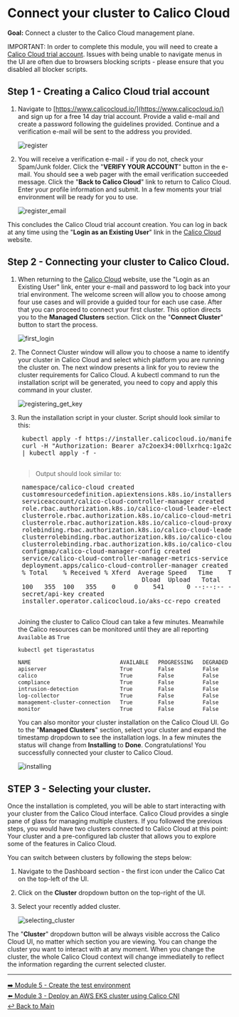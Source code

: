 # Connect your cluster to Calico Cloud

**Goal:** Connect a cluster to the Calico Cloud management plane.

IMPORTANT: In order to complete this module, you will need to create a [Calico Cloud trial account](https://www.calicocloud.io/). Issues with being unable to navigate menus in the UI are often due to browsers blocking scripts - please ensure that you disabled all blocker scripts.

## Step 1 - Creating a Calico Cloud trial account

1. Navigate to [https://www.calicocloud.io/](https://www.calicocloud.io/) and sign up for a free 14 day trial account. Provide a valid e-mail and create a password following the guidelines provided. Continue and a verification e-mail will be sent to the address you provided. 

    ![register](https://user-images.githubusercontent.com/104035488/188006082-e13d07eb-fb4a-4a9a-8189-432a8659f100.gif)

2. You will receive a verification e-mail - if you do not, check your Spam/Junk folder. Click the "**VERIFY YOUR ACCOUNT**" button in the e-mail. You should see a web pager with the email verification succeeded message. Click the "**Back to Calico Cloud**" link to return to Calico Cloud. Enter your profile information and submit. In a few moments your trial environment will be ready for you to use.

    ![register_email](https://user-images.githubusercontent.com/104035488/188006198-834195b2-a5c0-416d-9b70-df11be95a699.gif)

This concludes the Calico Cloud trial account creation. You can log in back at any time using the "**Login as an Existing User**" link in the [Calico Cloud](https://www.calicocloud.io/) website.

## Step 2 - Connecting your cluster to Calico Cloud.

1. When returning to the [Calico Cloud](https://www.calicocloud.io/) website, use the "Login as an Existing User" link, enter your e-mail and password to log back into your trial environment. The welcome screen will allow you to choose among four use cases and will provide a guided tour for each use case. After that you can proceed to connect your first cluster. This option directs you to the **Managed Clusters** section. Click on the "**Connect Cluster**" button to start the process.

    ![first_login](https://user-images.githubusercontent.com/104035488/188036056-1fd0221b-8402-4841-99c3-dc891810b678.gif)

2. The Connect Cluster window will allow you to choose a name to identify your cluster in Calico Cloud and select which platform you are running the cluster on. The next window presents a link for you to review the cluster requirements for Calico Cloud. A kubectl command to run the installation script will be generated, you need to copy and apply this command in your cluster.

    ![registering_get_key](https://user-images.githubusercontent.com/104035488/188036064-f85cac4f-66c0-4c09-bdd3-67922640679d.gif)

3. Run the installation script in your cluster. Script should look similar to this:
    
    <pre>
    kubectl apply -f https://installer.calicocloud.io/manifests/cc-operator/latest/deploy.yaml && \
    curl -H "Authorization: Bearer a7c2oex34:00llxrhcq:1ga2cz69d7ug81yjgakpyclv6o3eu8o97kp7t2483lmwajslu47xed94e4ic8ywn" "https://www.calicocloud.io/api/managed-cluster/deploy.yaml" \
    | kubectl apply -f -
    </pre>

    > Output should look similar to:
    <pre>
    namespace/calico-cloud created
    customresourcedefinition.apiextensions.k8s.io/installers.operator.calicocloud.io created
    serviceaccount/calico-cloud-controller-manager created
    role.rbac.authorization.k8s.io/calico-cloud-leader-election-role created
    clusterrole.rbac.authorization.k8s.io/calico-cloud-metrics-reader created
    clusterrole.rbac.authorization.k8s.io/calico-cloud-proxy-role created
    rolebinding.rbac.authorization.k8s.io/calico-cloud-leader-election-rolebinding created
    clusterrolebinding.rbac.authorization.k8s.io/calico-cloud-installer-rbac created
    clusterrolebinding.rbac.authorization.k8s.io/calico-cloud-proxy-rolebinding created
    configmap/calico-cloud-manager-config created
    service/calico-cloud-controller-manager-metrics-service created
    deployment.apps/calico-cloud-controller-manager created
    % Total    % Received % Xferd  Average Speed   Time    Time     Time  Current
                                    Dload  Upload   Total   Spent    Left  Speed
    100   355  100   355    0     0    541      0 --:--:-- --:--:-- --:--:--   541
    secret/api-key created
    installer.operator.calicocloud.io/aks-cc-repo created
    </pre>
    
    Joining the cluster to Calico Cloud can take a few minutes. Meanwhile the Calico resources can be monitored until they are all reporting `Available` as `True`

    ```bash
    kubectl get tigerastatus                                                                                                                    

    NAME                            AVAILABLE   PROGRESSING   DEGRADED   SINCE
    apiserver                       True        False         False      96s
    calico                          True        False         False      16s
    compliance                      True        False         False      21s
    intrusion-detection             True        False         False      41s
    log-collector                   True        False         False      21s
    management-cluster-connection   True        False         False      51s
    monitor                         True        False         False      2m1s
    ```

    You can also monitor your cluster installation on the Calico Cloud UI. Go to the "**Managed Clusters**" section, select your cluster and expand the timestamp dropdown to see the installation logs.
    In a few minutes the status will change from **Installing** to **Done**. Congratulations! You successfully connected your cluster to Calico Cloud.

    ![installing](https://user-images.githubusercontent.com/104035488/188036070-71cd3cb7-639b-46f2-bd5e-dbdb401b48e3.gif)

## STEP 3 - Selecting your cluster.

Once the installation is completed, you will be able to start interacting with your cluster from the Calico Cloud interface. Calico Cloud provides a single pane of glass for managing multiple clusters. If you followed the previous steps, you would have two clusters connected to Calico Cloud at this point: Your cluster and a pre-configured lab cluster that allows you to explore some of the features in Calico Cloud.

You can switch between clusters by following the steps below:

1. Navigate to the Dashboard section - the first icon under the Calico Cat on the top-left of the UI.

2. Click on the **Cluster** dropdown button on the top-right of the UI.

3. Select your recently added cluster.

    ![selecting_cluster](https://user-images.githubusercontent.com/104035488/188036074-857e6a19-7641-4dff-9f6b-02eb627cf748.gif)

The "**Cluster**" dropdown button will be always visible accross the Calico Cloud UI, no matter which section you are viewing. You can change the cluster you want to interact with at any moment. 
When you change the cluster, the whole Calico Cloud context will change immediatelly to reflect the information regarding the current selected cluster.

--- 

[:arrow_right: Module 5 - Create the test environment](/modules/module-5-test-environment.md)  <br>
[:arrow_left: Module 3 - Deploy an AWS EKS cluster using Calico CNI](/modules/module-3-deploy-eks.md)  
[:leftwards_arrow_with_hook: Back to Main](/README.md)  